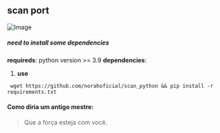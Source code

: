 ## scan port

![Image](https://i.ibb.co/BtGvmbX/444c42ec382fa180b87871400b8ad49b.jpg)

##### need to install some dependencies

__requireds__: python version >= 3.9 
__dependencies__:
1. __use__
  ```
   wget https://github.com/norahoficial/scan_python && pip install -r requirements.txt
   ``` 

#### Como diria um antigo mestre:
> Que a força esteja com você.